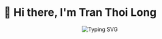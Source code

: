 # 👋 Hi there, I'm Tran Thoi Long

<div align="center">
  <img src="https://readme-typing-svg.herokuapp.com?font=Fira+Code&weight=500&size=28&pause=1000&color=00D4AA&center=true&vCenter=true&width=600&height=50&lines=Full+Stack+Developer;Open+Source+Contributor;Project+Builder+%26+Problem+Solver;Kiem+Cai+Con+Cac;Soi+Cai+Lon+Me+May" alt="Typing SVG" />
</div>
